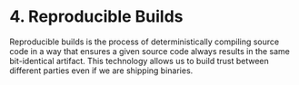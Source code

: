 # 4. Reproducible Builds

Reproducible builds is the process of deterministically compiling source code in a way that ensures a given source code always results in the same bit-identical artifact. This technology allows us to build trust between different parties even if we are shipping binaries.

